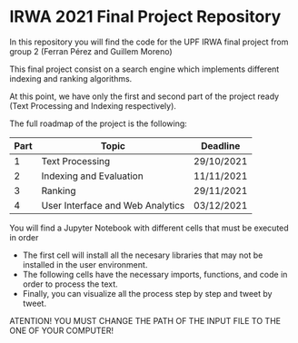# IRWA 2021 Final Project Repository

In this repository you will find the code for the UPF IRWA final project from group 2 (Ferran Pérez and Guillem Moreno)

This final project consist on a search engine which implements different indexing and ranking algorithms.

At this point, we have only the first and second part of the project ready (Text Processing and Indexing respectively).

The full roadmap of the project is the following:
 
 
| Part | Topic | Deadline |
| --- | --- | --- |
| 1 | Text Processing | 29/10/2021 |
| 2 | Indexing and Evaluation | 11/11/2021 |
| 3  | Ranking | 29/11/2021 |
| 4 | User Interface and Web Analytics | 03/12/2021 |

You will find a Jupyter Notebook with different cells that must be executed in order
 - The first cell will install all the necesary libraries that may not be installed in the user environment.
 - The following cells have the necessary imports, functions, and code in order to process the text.
 - Finally, you can visualize all the process step by step and tweet by tweet.

ATENTION! YOU MUST CHANGE THE PATH OF THE INPUT FILE TO THE ONE OF YOUR COMPUTER!
